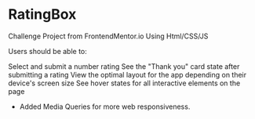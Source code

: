 # RatingBox

Challenge Project from FrontendMentor.io
Using Html/CSS/JS


Users should be able to:

Select and submit a number rating
See the "Thank you" card state after submitting a rating
View the optimal layout for the app depending on their device's screen size
See hover states for all interactive elements on the page

 - Added Media Queries for more web responsiveness.
